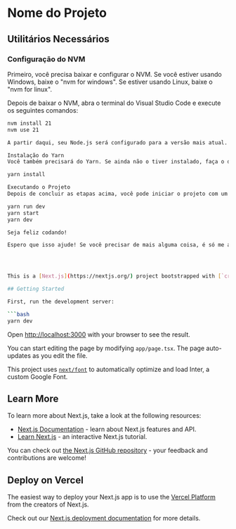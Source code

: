 # Nome do Projeto

## Utilitários Necessários

### Configuração do NVM

Primeiro, você precisa baixar e configurar o NVM. Se você estiver usando Windows, baixe o "nvm for windows". Se estiver usando Linux, baixe o "nvm for linux".

Depois de baixar o NVM, abra o terminal do Visual Studio Code e execute os seguintes comandos:

```bash
nvm install 21
nvm use 21

A partir daqui, seu Node.js será configurado para a versão mais atual.

Instalação do Yarn
Você também precisará do Yarn. Se ainda não o tiver instalado, faça o download. Depois de baixar o Yarn, no terminal, tente executar o seguinte comando para baixar os pacotes:

yarn install

Executando o Projeto
Depois de concluir as etapas acima, você pode iniciar o projeto com um dos seguintes comandos (um deles deve funcionar):

yarn run dev
yarn start
yarn dev

Seja feliz codando!

Espero que isso ajude! Se você precisar de mais alguma coisa, é só me avisar.




This is a [Next.js](https://nextjs.org/) project bootstrapped with [`create-next-app`](https://github.com/vercel/next.js/tree/canary/packages/create-next-app).

## Getting Started

First, run the development server:

```bash
yarn dev
```

Open [http://localhost:3000](http://localhost:3000) with your browser to see the result.

You can start editing the page by modifying `app/page.tsx`. The page auto-updates as you edit the file.

This project uses [`next/font`](https://nextjs.org/docs/basic-features/font-optimization) to automatically optimize and load Inter, a custom Google Font.

## Learn More

To learn more about Next.js, take a look at the following resources:

- [Next.js Documentation](https://nextjs.org/docs) - learn about Next.js features and API.
- [Learn Next.js](https://nextjs.org/learn) - an interactive Next.js tutorial.

You can check out [the Next.js GitHub repository](https://github.com/vercel/next.js/) - your feedback and contributions are welcome!

## Deploy on Vercel

The easiest way to deploy your Next.js app is to use the [Vercel Platform](https://vercel.com/new?utm_medium=default-template&filter=next.js&utm_source=create-next-app&utm_campaign=create-next-app-readme) from the creators of Next.js.

Check out our [Next.js deployment documentation](https://nextjs.org/docs/deployment) for more details.
